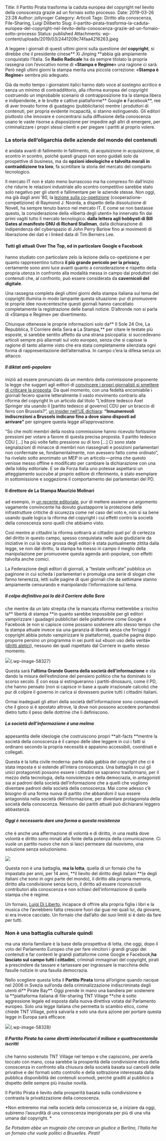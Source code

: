 Title: Il Partito Pirata trasforma la caduta europea del copyright nel lievito della conoscenza grazie ad un fornaio sotto processo.
Date: 2019-03-26 23:28
Author: jollyroger
Category: Articoli
Tags: Diritto alla conoscenza, File-Sharing, Luigi Diliberto
Slug: il-partito-pirata-trasforma-la-caduta-europea-del-copyright-nel-lievito-della-conoscenza-grazie-ad-un-fornaio-sotto-processo
Status: published
Attachments: wp-content/uploads/2019/03/2441209c74faa4216263.jpeg



A leggere i giornali di questi ultimi giorni sulla questione del **copyright**, si direbbe che il presidente cinese** Xi Jinping **abbia già ampiamente conquistato l’Italia. Se **Radio Radicale** ha da sempre titolato la propria rassegna con l’evocativo nome di «**Stampa e Regime**» una ragione ci sarà. Però negli ultimi giorni la stampa merita una piccola correzione: «**Stampa è Regime**» sembra più adeguato.





Già da molto tempo i giornaloni italici hanno dato voce al sostegno acritico e senza un minimo di contraddittorio, alla riforma europea del copyright costruendo un improbabile scenario di contrapposizione tra la stampa libera e indipendente, e le brutte e cattive piattaforme** Google **e** Facebook**, ree di aver trovato forme di guadagno (pubblicitario) mentre i produttori di contenuti, per propria evidente incapacità, si stanno estinguendo. Gli editori piuttosto che innovare e concentrarsi sulla diffusione della conoscenza usano le vaste risorse a disposizione per impedire agli altri di emergere, per criminalizzare i propri stessi clienti e per piegare i partiti al proprio volere.





### La storia dell’oligarchia delle aziende del mondo dei contenuti





è andata avanti di fallimento in fallimento, di acquisizione in acquisizione, di scontro in scontro, poiché questi gruppi non sono guidati solo da prospettive di business, ma da **opzioni ideologiche e talvolta morali in contraddizione tra loro**, fa scintillare la storia del mercato del comparto tecnologico.





Il mercato IT non è stato meno burrascoso ma ha compreso fin dall’inizio che ridurre le relazioni industriale allo scontro competitivo sarebbe stato solo negativo per gli utenti e fallimentare per le aziende stesse. Non oggi, ma già dagli anni ’80, la [lezione sulla co-opetizione](https://medium.com/r/?url=https%3A%2F%2Flogin.infomedia.it%2Fin-principio-fu-novell-ovvero-requiem-per-la-morte-di-unix-prima-parte-f73b45a9412b) (cooperazione-competizione) di Raymond J. Noorda, a dispetto della dissoluzione di Novell, ha sempre tenuto banco nel mercato IT. E come se non bastasse questo, la considerazione della «libertà degli utenti» ha innervato fin dai primi vagiti tutto il mercato tecnologico: **dalla lettera agli hobbysti di Bill Gates al manifesto GNU di Richard Stallman**, dalla dichiarazione di indipendenza del cyberspazio di John Perry Barlow fino ai movimenti di liberazione dei dati e i linked data di Tim Berners Lee.





#### Tutti gli attuali Over The Top, ed in particolare Google e Facebook





hanno studiato con particolare zelo la lezione della co-opetizione e per quanto rappresentino tuttora **il più grande pericolo per la privacy**, certamente sono anni luce avanti quanto a considerazione e rispetto della propria utenza in confronto alla modalità messa in campo dai produttori dei contenuti che, al confronto, può essere considerata da **cavernicoli del digitale**.





Una rassegna completa degli ultimi giorni della stampa italiana sul tema del copyright illumina in modo lampante questa situazione: pur di promuovere le proprie idee novecentesche questi giornali hanno cancellato completamente la registrazione delle banali notizie. D’altronde non si parla di «Stampa e Regime» per divertimento.





Chiunque ottenesse le proprie informazioni solo da** Il Sole 24 Ore, La Repubblica, Il Corriere della Sera **o** La Stampa,** per citare le testate più esposte, si sarebbe sentito affetto da una strana psicopatia: si succedevano articoli sempre più allarmati sul voto europeo, senza che si capisse la ragione di tanto allarme visto che era stata completamente silenziata ogni forma di rappresentazione dell’alternativa. In campo c’era la difesa senza un attacco.





##### Il diktat anti-popolare





iniziò ad essere pronunciato da un membro della commissione proponente la legge che suggerì agli editori di [convincere i propri giornalisti si smettere di criticare la proposta](https://medium.com/r/?url=https%3A%2F%2Fwww.youtube.com%2Fwatch%3Fv%3Dqxz9X_6Zvqc). Da quel momento, con una fedeltà encomiabile i giornali fecero sparire letteralmente il vasto movimento contrario alla riforma del copyright In un articolo dal titolo “L’editore tedesco Axel Springer sta usando il \[partito tedesco al governo\] CDU per un braccio di ferro con Brussels?”, [un insider nell’UE dichiara](https://medium.com/r/?url=https%3A%2F%2Fwww.neweurope.eu%2Farticle%2Fgerman-publishers-axel-springer-using-cdu-strong-arm-brussels%2F): **“Innumerevoli indiscrezioni a Brussels indicano fino a dove siano disposti ad arrivare”** per spingere questa legge all’approvazione.





“So che molti membri della nostra commissione hanno ricevuto fortissime pressioni per votare a favore di questa precisa proposta. Il partito tedesco CDU \[…\] ha più volte fatto pressione su di loro \[…\] Ci sono state segnalazioni di minacce di membri non riassegnati e posizioni parlamentari non confermate se, fondamentalmente, non avessero fatto come ordinato”, ha rivelato sotto anonimato un MEP in un articolo — prima che questo venisse messo offline e modificato per cambiare la dichiarazione con una della lobby editoriale. E se da Forza Italia uno potesse aspettarsi un atteggiamento succube al proprio editore di riferimento, è stato esemplare in sottomissione e soggezione il comportamento dei parlamentari del PD.





#### Il direttore de La Stampa Maurizio Molinari





ad esempio, in [un recente editoriale](https://medium.com/r/?url=https%3A%2F%2Fwww.lastampa.it%2F2019%2F03%2F03%2Fcultura%2Fallue-serve-la-sovranit-digitale-Z0w2fAiSGvyy9aeoc6QY0L%2Fpremium.html), pur di mettere assieme un argomento vagamente convincente ha dovuto giustapporre la protezione delle infrastrutture critiche di sicurezza come nel caso del voto e, non si sa bene usando quale logica la riforma del copyright i cui effetti contro la società della conoscenza sono quelli che abbiamo visto.





Così mentre ai cittadini la riforma sottrarrà ai cittadini quel po’ di certezza del diritto in questo campo, spesso conquistata nelle aule giudiziarie da iniziative in cui la voce grossa degli editori è stata puntualmente zittita dalla legge, se non dal diritto, la stampa ha messo in campo il meglio della manipolazione per promuovere questa agenda anti-popolare, con effetti talvolta anche comici.





La Federazione degli editori di giornali, a “testate unificate” pubblica un paginone in cui scheda i parlamentari e promulga una serie di slogan che fanno tenerezza, letti sulle pagine di quei giornali che da settimane stanno ampiamente censurando e manipolando l’informazione sul tema.





##### Il colpo definitivo poi lo dà il Corriere della Sera





che mentre da un lato strepita che la mancata riforma metterebbe a rischio la** libertà di stampa **in quanto sarebbe impossibile per gli editori vampirizzare i guadagni pubblicitari delle piattaforme come Google e Facebook (e non si capisce come possano sostenere allo stesso tempo che la stampa attuale invece sia una garanzia di libertà senza che fin’oggi il copyright abbia potuto vampirizzare le piattaforme), qualche pagina dopo proporre persino un programma in sei punti sul «buon uso della verità» ([diritti aletici](https://medium.com/r/?url=https%3A%2F%2Fwww.centroeinaudi.it%2Fimages%2Fabook_file%2FBDL-218_D_Agostini.pdf.pdf)), nessuno dei quali rispettato dal Corriere in quello stesso momento.





![](https://i2.wp.com/www.senzabarcode.it/wp-content/uploads/2019/03/1_zcAPoIy_nOSV6oY-WzHqqw.png?fit=800%2C718&ssl=1){.wp-image-58327}





Questa sarà **l’ultima Grande Guerra della società dell’informazione** e sta dando la misura dell’estinzione del pensiero politico che ha dominato lo scorso secolo. E con essa si estingueranno i partiti-dinosauro, come il PD, che hanno pensato (non si capisce in base a quale irrazionale calcolo) che pur di colpire il governo in carica si dovessero punire tutti i cittadini italiani.





Ormai inadeguati gli attori della società dell’informazione sono consapevoli che il gioco si è spostato altrove, là dove non possono accedere portandosi dietro tutto il peso delle dottrine che li definiscono.





##### La società dell’informazione è una melma





appesantita delle ideologie che costruiscono propri **alt-facts **mentre la società della conoscenza è il campo delle idee leggere in cui i fatti si ordinano secondo la propria necessità e appaiono accessibili, coordinati e collegati.





Questa è la lotta civile moderna: parte dalla gabbia del copyright che ci è stata imposta e si estende all’intera conoscenza. Una battaglia in cui gli unici protagonisti possono essere i cittadini se sapranno trasformarsi, per il mezzo della tecnologia, della nonviolenza e della democrazia, in antagonisti sia ai padroni della società dell’informazione che a quelli che vogliono diventare padroni della società della conoscenza. Mai come adesso c’è bisogno di una forma nuova di partito che abbandoni il suo essere antagonista nella società dell’informazione, per diventare protagonista della società della conoscenza. Nessuno dei partiti attuali può dichiararsi leggero abbastanza.





##### Oggi è necessario dare una forma a questa resistenza





che è anche una affermazione di volontà e di diritto, in una realtà dove volontà e diritto sono minati alla fonte della potenza della comunicazione. Ci vuole un partito nuovo che non si lasci permeare dal nuovismo, una soluzione senza soluzionismo.





![](https://i2.wp.com/cdn-images-1.medium.com/max/1200/1*WMAcylf_JtTo8O0HmG9DMw.png?zoom=2&w=800&ssl=1)





Questa non è una battaglia, **ma la lotta**, quella di un fornaio che ha impastato per anni, per 14 anni, **il lievito del diritto degli italiani **(e degli italiani che sono in ogni parte del mondo), il diritto alla propria memoria, diritto alla condivisione senza lucro, il diritto ad essere riconosciuti contributori alla conoscenza e non schiavi dell’informazione di quella stampa che è regime.





Un fornaio, [Luigi Di Liberto](https://medium.com/@exedre/tntvillage-spiegato-bene-d7ffb62267db), incapace di offrire alla propria figlia i libri e la musica che l’avrebbero fatta crescere fuori dai guai nei quali lui, da giovane, si era invece cacciato. Un fornaio che dall’alto dei suoi limiti si è dato da fare per tutti.





### Non è una battaglia culturale quindi





ma una storia familiare è la base della prospettiva di lotta, che oggi, dopo il voto del Parlamento Europeo che per fare vincitori i grandi gruppi dei contenuti e far contenti le grandi piattaforme come Google e Facebook,**ha lasciato sul campo tutti i cittadini**, criminali immaginari del copyright, pirati a prescindere da tassare e tartassare per ingrassare la macchina delle fasulle notizie in una fasulla democrazia.





Nello scegliere questa lotta il **Partito Pirata** torna all’origine quando nacque nel 2006 in Svezia sull’onda della criminalizzazione indiscriminata degli utenti di** Pirate Bay**. Oggi prende in mano una bandiera per sostenere la **piattaforma italiana di file-sharing TNT Village **che è sotto aggressione legale ed esposta dalla nuova direttiva votata dal Parlamento europeo. Solo una legge italiana che permetta lo scambio etico, come chiede TNT Village, potrà salvarla e solo una dura azione per portare questa legge in Europa sarà efficace.





![](https://i0.wp.com/www.senzabarcode.it/wp-content/uploads/2019/03/1_TZ7nsSCCVl9EpaqQ7R0Wkw.png?w=800&ssl=1){.wp-image-58328}





##### Il Partito Pirata ha come diretti interlocutori il milione e quattrocentomila iscritti





che hanno sostenuto TNT Village nel tempo e che capiscono, per averla toccato con mano, cosa sarebbe la prosperità della condivisione etica della conoscenza in confronto alla chiusura della società basata sui cancelli delle privative e dei formati sotto controllo e della sottrazione interessata dalla pubblica disponibilità dei contenuti scomodi, perché graditi al pubblico a dispetto delle sempre più insulse novità.





Il Partito Pirata è lievito della prosperità basata sulla condivisione e contrasta la privatizzazione della conoscenza.





*Non entreremo mai nella società della conoscenza se, a iniziare da oggi, subiremo l’assurdità di una conoscenza imprigionata per più di una vita umana dal copyright. *





*Se Potsdam ebbe un mugnaio che cercava un giudice a Berlino, l’Italia ha un fornaio che vuole politici a Bruxelles. Pirati!*
